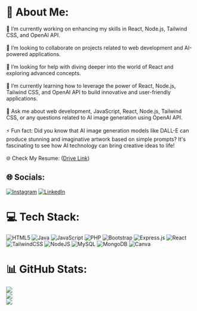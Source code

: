# 💫 About Me:
🔭 I’m currently working on enhancing my skills in React, Node.js, Tailwind CSS, and OpenAI API.<br><br>👯 I’m looking to collaborate on projects related to web development and AI-powered applications.<br><br>🤝 I’m looking for help with diving deeper into the world of React and exploring advanced concepts.<br><br>🌱 I’m currently learning how to leverage the power of React, Node.js, Tailwind CSS, and OpenAI API to build innovative and user-friendly applications.<br><br>💬 Ask me about web development, JavaScript, React, Node.js, Tailwind CSS, or any questions related to AI image generation using OpenAI API.<br><br>⚡ Fun fact: Did you know that AI image generation models like DALL-E can produce stunning and imaginative artwork based on simple prompts? It's fascinating to see how AI technology can bring creative ideas to life!<br><br>🌐 Check My Resume: ([Drive Link](https://drive.google.com/file/d/1HfVV58QbdaZ5Ut0MfO9EOZ1x8tzbXcqw/view?usp=drive_link))



## 🌐 Socials:
[![Instagram](https://img.shields.io/badge/Instagram-%23E4405F.svg?logo=Instagram&logoColor=white)](https://instagram.com/rohitsharma.dev) [![LinkedIn](https://img.shields.io/badge/LinkedIn-%230077B5.svg?logo=linkedin&logoColor=white)](https://linkedin.com/in/rohitsharma1802) 

# 💻 Tech Stack:
![HTML5](https://img.shields.io/badge/html5-%23E34F26.svg?style=for-the-badge&logo=html5&logoColor=white) ![Java](https://img.shields.io/badge/java-%23ED8B00.svg?style=for-the-badge&logo=java&logoColor=white) ![JavaScript](https://img.shields.io/badge/javascript-%23323330.svg?style=for-the-badge&logo=javascript&logoColor=%23F7DF1E) ![PHP](https://img.shields.io/badge/php-%23777BB4.svg?style=for-the-badge&logo=php&logoColor=white) ![Bootstrap](https://img.shields.io/badge/bootstrap-%23563D7C.svg?style=for-the-badge&logo=bootstrap&logoColor=white) ![Express.js](https://img.shields.io/badge/express.js-%23404d59.svg?style=for-the-badge&logo=express&logoColor=%2361DAFB) ![React](https://img.shields.io/badge/react-%2320232a.svg?style=for-the-badge&logo=react&logoColor=%2361DAFB) ![TailwindCSS](https://img.shields.io/badge/tailwindcss-%2338B2AC.svg?style=for-the-badge&logo=tailwind-css&logoColor=white) ![NodeJS](https://img.shields.io/badge/node.js-6DA55F?style=for-the-badge&logo=node.js&logoColor=white) ![MySQL](https://img.shields.io/badge/mysql-%2300f.svg?style=for-the-badge&logo=mysql&logoColor=white) ![MongoDB](https://img.shields.io/badge/MongoDB-%234ea94b.svg?style=for-the-badge&logo=mongodb&logoColor=white) ![Canva](https://img.shields.io/badge/Canva-%2300C4CC.svg?style=for-the-badge&logo=Canva&logoColor=white)
# 📊 GitHub Stats:
![](https://github-readme-stats.vercel.app/api?username=rohit-sharma-1802&theme=dark&hide_border=false&include_all_commits=false&count_private=false)<br/>
![](https://github-readme-streak-stats.herokuapp.com/?user=rohit-sharma-1802&theme=dark&hide_border=false)<br/>
![](https://github-readme-stats.vercel.app/api/top-langs/?username=rohit-sharma-1802&theme=dark&hide_border=false&include_all_commits=false&count_private=false&layout=compact)
